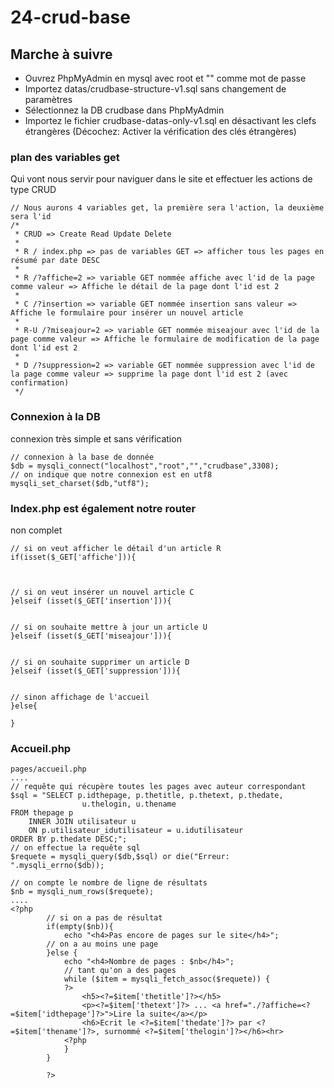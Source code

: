 # 24-crud-base
## Marche à suivre

 - Ouvrez PhpMyAdmin en mysql avec root et "" comme mot de passe
 - Importez datas/crudbase-structure-v1.sql sans changement de paramètres
 - Sélectionnez la DB crudbase dans PhpMyAdmin
 - Importez le fichier crudbase-datas-only-v1.sql en désactivant les clefs étrangères (Décochez:  Activer la vérification des clés étrangères)
 
 ### plan des variables get
 Qui vont nous servir pour naviguer dans le site et effectuer les actions de type CRUD
 
    // Nous aurons 4 variables get, la première sera l'action, la deuxième sera l'id
    /*
     * CRUD => Create Read Update Delete
     * 
     * R / index.php => pas de variables GET => afficher tous les pages en résumé par date DESC
     * 
     * R /?affiche=2 => variable GET nommée affiche avec l'id de la page comme valeur => Affiche le détail de la page dont l'id est 2
     * 
     * C /?insertion => variable GET nommée insertion sans valeur => Affiche le formulaire pour insérer un nouvel article
     * 
     * R-U /?miseajour=2 => variable GET nommée miseajour avec l'id de la page comme valeur => Affiche le formulaire de modification de la page dont l'id est 2
     * 
     * D /?suppression=2 => variable GET nommée suppression avec l'id de la page comme valeur => supprime la page dont l'id est 2 (avec confirmation)
     */
### Connexion à la DB
connexion très simple et sans vérification

    // connexion à la base de donnée
    $db = mysqli_connect("localhost","root","","crudbase",3308);
    // on indique que notre connexion est en utf8
    mysqli_set_charset($db,"utf8");
### Index.php est également notre router
non complet

    // si on veut afficher le détail d'un article R
    if(isset($_GET['affiche'])){
    
    
    
    // si on veut insérer un nouvel article C
    }elseif (isset($_GET['insertion'])){
    
    
    // si on souhaite mettre à jour un article U
    }elseif (isset($_GET['miseajour'])){
    
    
    // si on souhaite supprimer un article D
    }elseif (isset($_GET['suppression'])){
    
    
    // sinon affichage de l'accueil
    }else{
    
    }
### Accueil.php

    pages/accueil.php
    ....
    // requête qui récupère toutes les pages avec auteur correspondant
    $sql = "SELECT p.idthepage, p.thetitle, p.thetext, p.thedate, 
    				u.thelogin, u.thename 
    FROM thepage p 
    	INNER JOIN utilisateur u 
        ON p.utilisateur_idutilisateur = u.idutilisateur 
    ORDER BY p.thedate DESC;";
    // on effectue la requête sql
    $requete = mysqli_query($db,$sql) or die("Erreur: ".mysqli_errno($db));
    
    // on compte le nombre de ligne de résultats
    $nb = mysqli_num_rows($requete);
    ....
    <?php
            // si on a pas de résultat
            if(empty($nb)){
                echo "<h4>Pas encore de pages sur le site</h4>";
            // on a au moins une page
            }else {
                echo "<h4>Nombre de pages : $nb</h4>";
                // tant qu'on a des pages
                while ($item = mysqli_fetch_assoc($requete)) {
                ?>
                    <h5><?=$item['thetitle']?></h5>
                    <p><?=$item['thetext']?> ... <a href="./?affiche=<?=$item['idthepage']?>">Lire la suite</a></p>
                    <h6>Ecrit le <?=$item['thedate']?> par <?=$item['thename']?>, surnommé <?=$item['thelogin']?></h6><hr>
                <?php
                }
            }
    
            ?>
                
        